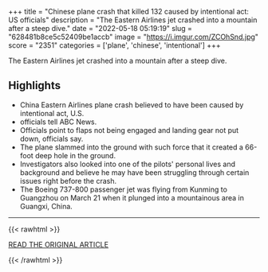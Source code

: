 +++
title = "Chinese plane crash that killed 132 caused by intentional act: US officials"
description = "The Eastern Airlines jet crashed into a mountain after a steep dive."
date = "2022-05-18 05:19:19"
slug = "628481b8ce5c52409be1accb"
image = "https://i.imgur.com/ZCOhSnd.jpg"
score = "2351"
categories = ['plane', 'chinese', 'intentional']
+++

The Eastern Airlines jet crashed into a mountain after a steep dive.

## Highlights

- China Eastern Airlines plane crash believed to have been caused by intentional act, U.S.
- officials tell ABC News.
- Officials point to flaps not being engaged and landing gear not put down, officials say.
- The plane slammed into the ground with such force that it created a 66-foot deep hole in the ground.
- Investigators also looked into one of the pilots' personal lives and background and believe he may have been struggling through certain issues right before the crash.
- The Boeing 737-800 passenger jet was flying from Kunming to Guangzhou on March 21 when it plunged into a mountainous area in Guangxi, China.

---

{{< rawhtml >}}
  <p class="article-category">
    <a target="_blank" href="https://abcnews.go.com/International/chinese-plane-crash-killed-132-caused-intentional-act/story?id=84782873">READ THE ORIGINAL ARTICLE</a>
  </p>
{{< /rawhtml >}}
